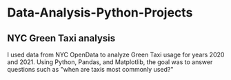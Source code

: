 # Data-Analysis-Python-Projects

## NYC Green Taxi analysis
I used data from NYC OpenData to analyze Green Taxi usage for years 2020 and 2021. Using Python, Pandas, and Matplotlib, the goal was to answer questions such as "when are taxis most commonly used?"
